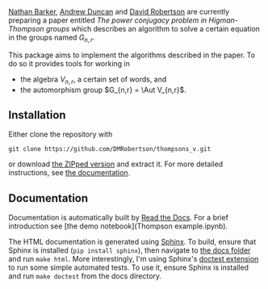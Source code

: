 [Nathan Barker](https://www.dpmms.cam.ac.uk/~nb443/), [Andrew Duncan](http://www.mas.ncl.ac.uk/~najd2/) and [David Robertson](https://DMRobertson.github.io) are currently preparing a paper entitled *The power conjugacy problem in Higman-Thompson groups* which describes an algorithm to solve a certain equation in the groups named $G_{n,r}$.

This package aims to implement the algorithms described in the paper. To do so it provides tools for working in

- the algebra $V_{n,r}$, a certain set of words, and
- the automorphism group $G_{n,r} = \Aut V_{n,r}$.


Installation
------------

Either clone the repository with

	git clone https://github.com/DMRobertson/thompsons_v.git

or download [the ZIPped version](https://github.com/DMRobertson/thompsons_v/archive/master.zip) and extract it. For more detailed instructions, see [the documentation](http://thompsons-v.readthedocs.org/en/master/introduction.html#installation).

Documentation
-------------

Documentation is automatically built by [Read the Docs](http://thompsons-v.readthedocs.org/). For a brief introduction see [the demo notebook](Thompson example.ipynb).

The HTML documentation is generated using [Sphinx](https://pypi.python.org/pypi/Sphinx). To build, ensure that Sphinx is installed (``pip install sphinx``), then navigate to [the docs folder](/docs) and run ``make html``. More interestingly, I'm using Sphinx's [doctest extension](http://sphinx-doc.org/ext/doctest.html) to run some simple automated tests. To use it, ensure Sphinx is installed and run ``make doctest`` from the docs directory.
